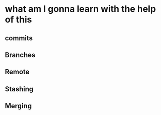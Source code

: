 # what am I gonna learn with the help of this

## commits

## Branches

## Remote

## Stashing 

## Merging 